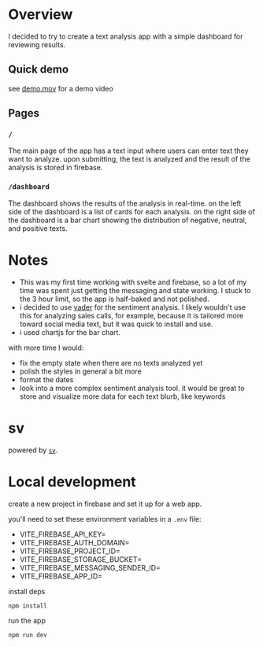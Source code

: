 # Overview

I decided to try to create a text analysis app with a simple dashboard for reviewing results.

## Quick demo

see [demo.mov](https://github.com/orteth01/saleskick-project/blob/main/demo.mov) for a demo video

## Pages

### `/`

The main page of the app has a text input where users can enter text they want to analyze. upon submitting, the text is analyzed and the result of the analysis is stored in firebase.

### `/dashboard`

The dashboard shows the results of the analysis in real-time. on the left side of the dashboard is a list of cards for each analysis. on the right side of the dashboard is a bar chart showing the distribution of negative, neutral, and positive texts.

# Notes

- This was my first time working with svelte and firebase, so a lot of my time was spent just getting the messaging and state working. I stuck to the 3 hour limit, so the app is half-baked and not polished.
- i decided to use [vader](https://github.com/cjhutto/vaderSentiment) for the sentiment analysis. I likely wouldn't use this for analyzing sales calls, for example, because it is tailored more toward social media text, but it was quick to install and use.
- i used chartjs for the bar chart.

with more time I would:

- fix the empty state when there are no texts analyzed yet
- polish the styles in general a bit more
- format the dates
- look into a more complex sentiment analysis tool. it would be great to store and visualize more data for each text blurb, like keywords

# sv

powered by [`sv`](https://github.com/sveltejs/cli).

# Local development

create a new project in firebase and set it up for a web app.

you'll need to set these environment variables in a `.env` file:

- VITE_FIREBASE_API_KEY=<your-value>
- VITE_FIREBASE_AUTH_DOMAIN=<your-value>
- VITE_FIREBASE_PROJECT_ID=<your-value>
- VITE_FIREBASE_STORAGE_BUCKET=<your-value>
- VITE_FIREBASE_MESSAGING_SENDER_ID=<your-value>
- VITE_FIREBASE_APP_ID=<your-value>

install deps

```bash
npm install
```

run the app

```bash
npm run dev
```
